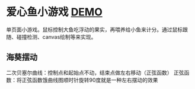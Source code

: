 # 爱心鱼小游戏 [DEMO](https://yaseminli.github.io/tinyheart/tinyHeart.html)
单页面小游戏。鼠标控制大鱼吃浮动的果实，再喂养给小鱼来计分。通过鼠标跟随、碰撞检测、canvas绘制等来实现。



## 海葵摆动
二次贝塞尔曲线：控制点和起始点不动，结束点做左右移动（正弦函数）
正弦函数：将正弦函数饿曲线图顺时针旋转90度就是一种左右摆动的效果